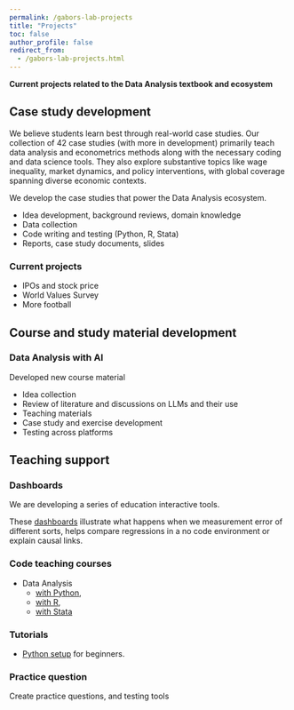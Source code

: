 ```yaml
---
permalink: /gabors-lab-projects
title: "Projects"
toc: false
author_profile: false
redirect_from:
  - /gabors-lab-projects.html
---
```




**Current projects related to the Data Analysis textbook and ecosystem**

## Case study development 

We believe students learn best through real-world case studies. Our collection of 42 case studies (with more in development) primarily teach data analysis and econometrics methods along with the necessary coding and data science tools. They also explore substantive topics like wage inequality, market dynamics, and policy interventions, with global coverage spanning diverse economic contexts.

We develop the case studies that power the Data Analysis ecosystem. 

* Idea development, background reviews, domain knowledge
* Data collection
* Code writing and testing (Python, R, Stata)
* Reports, case study documents, slides

### Current projects

* IPOs and stock price
* World Values Survey 
* More football

## Course and study material development

### Data Analysis with AI

Developed new course material
* Idea collection
* Review of literature and discussions on LLMs and their use
* Teaching materials 
* Case study and exercise development
* Testing across platforms

## Teaching support

### Dashboards

We are developing a series of education interactive tools. 

These [dashboards](https://dashboards.gabors-data-analysis.com/) illustrate what happens when we measurement error of different sorts, helps compare regressions in a no code environment or explain causal links.  

### Code teaching courses

* Data Analysis
  * [with Python](https://github.com/gabors-data-analysis/da-coding-python), 
  * [with R](https://github.com/gabors-data-analysis/da-coding-rstats), 
  * [with Stata](https://github.com/gabors-data-analysis/da-coding-stata) 

### Tutorials 

* [Python setup](https://github.com/gabors-data-analysis/da_case_studies/blob/master/ch00-tech-prep/da-setup-python.md) for beginners. 

### Practice question

Create practice questions, and testing tools

